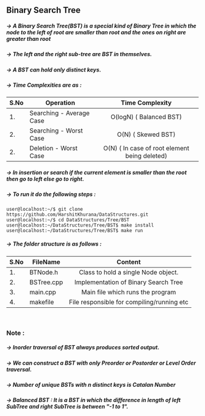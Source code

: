 &nbsp;&nbsp;&nbsp;&nbsp;&nbsp;&nbsp; <h2> Binary Search Tree </h2>

##### -> A Binary Search Tree(BST) is a special kind of Binary Tree in which the node to the left of root are smaller than root and the ones on right are greater than root  
##### -> The left and the right sub-tree are BST in themselves.
##### -> A BST can hold only distinct keys.
##### -> Time Complexities are as : 

|S.No| Operation                                 | Time Complexity                                    |
|----| ------------------------------------------|:---------------------------------------------------:|
|1.  | Searching  - Average Case                 | O(logN) ( Balanced BST)                            |  
|2.  | Searching  - Worst Case                   | O(N) ( Skewed BST)                                 | 
|2.  | Deletion   - Worst Case                   | O(N) ( In case of root element being deleted)      | 

##### -> In insertion or search if the current element is smaller than the root then go to left else go to right.

##### -> To run it do the following steps :
```
user@localhost:~/$ git clone https://github.com/HarshitKhurana/DataStructures.git
user@localhost:~/$ cd DataStructures/Tree/BST
user@localhost:~/DataStructures/Tree/BST$ make install
user@localhost:~/DataStructures/Tree/BST$ make run

```

##### -> The folder structure is as follows : 

|S.No| FileName                                  | Content                                                                 |
|----| ------------------------------------------|:-----------------------------------------------------------------------:|
|1.  | BTNode.h                                  | Class to hold a single Node object.                                     |
|2.  | BSTree.cpp                                | Implementation of Binary Search Tree                                    |
|3.  | main.cpp                                  | Main file which runs the program                                        |
|4.  | makefile                                  | File responsible for compiling/running etc                              |


&nbsp;&nbsp;&nbsp;&nbsp;&nbsp;&nbsp; <h3>Note : </h3> 

##### -> Inorder traversal of BST always produces sorted output.
##### -> We can construct a BST with only Preorder or Postorder or Level Order traversal. 
##### -> Number of unique BSTs with n distinct keys is Catalan Number

##### -> Balanced BST :  It is a BST in which the difference in length of left SubTree and right SubTree is between "-1 to 1".

